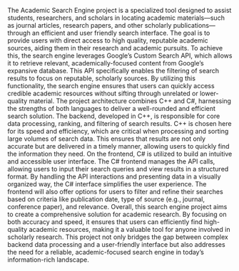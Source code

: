 The Academic Search Engine project is a specialized tool designed to assist students, 
researchers, and scholars in locating academic materials—such as journal articles, 
research papers, and other scholarly publications—through an efficient and user
friendly search interface. The goal is to provide users with direct access to high
quality, reputable academic sources, aiding them in their research and academic 
pursuits. 
To achieve this, the search engine leverages Google’s Custom Search API, which 
allows it to retrieve relevant, academically-focused content from Google’s expansive 
database. This API specifically enables the filtering of search results to focus on 
reputable, scholarly sources. By utilizing this functionality, the search engine 
ensures that users can quickly access credible academic resources without sifting 
through unrelated or lower-quality material. 
The project architecture combines C++ and C#, harnessing the strengths of both 
languages to deliver a well-rounded and efficient search solution. The backend, 
developed in C++, is responsible for core data processing, ranking, and filtering of 
search results. C++ is chosen here for its speed and efficiency, which are critical 
when processing and sorting large volumes of search data. This ensures that results 
are not only accurate but are delivered in a timely manner, allowing users to quickly 
find the information they need. 
On the frontend, C# is utilized to build an intuitive and accessible user interface. The 
C# frontend manages the API calls, allowing users to input their search queries and 
view results in a structured format. By handling the API interactions and presenting 
data in a visually organized way, the C# interface simplifies the user experience. The 
frontend will also offer options for users to filter and refine their searches based on 
criteria like publication date, type of source (e.g., journal, conference paper), and 
relevance. 
Overall, this search engine project aims to create a comprehensive solution for 
academic research. By focusing on both accuracy and speed, it ensures that users 
can efficiently find high-quality academic resources, making it a valuable tool for 
anyone involved in scholarly research. This project not only bridges the gap between 
complex backend data processing and a user-friendly interface but also addresses the 
need for a reliable, academic-focused search engine in today’s information-rich 
landscape.
